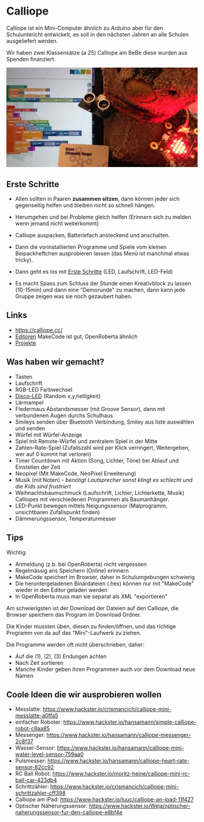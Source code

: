 # Calliope

Calliope ist ein Mini-Computer ähnlich zu Arduino aber für den Schuluntericht entwickelt, es soll in den nächsten Jahren an alle Schulen ausgeliefert werden.

Wir haben zwei Klassensätze (a 25) Calliope am BeBe diese wurden aus Spenden finanziert.

![Pingo mit Calliope und Programm](img/pingo-calliope.jpg)

## Erste Schritte

- Allen sollten in Paaren **zusammen sitzen**, dann können jeder sich gegenseitig helfen und bleiben nicht so schnell hängen.
- Herumgehen und bei Probleme gleich helfen (Erinnern sich zu melden wenn jemand nicht weiterkommt)

- Calliope auspacken, Batteriefach ansteckend und anschalten.
- Dann die vorinstallierten Programme und Spiele vom kleinen Beipackheftchen ausprobieren lassen (das Menü ist manchmal etwas tricky).

- Dann geht es los mit [Erste Schritte](erste-schritte.md) (LED, Laufschrift, LED-Feld)
- Es macht Spass zum Schluss der Stunde einen Kreativblock zu lassen (10-15min) und dann eine "Demorunde" zu machen, dann kann jede Gruppe zeigen was sie noch gezaubert haben.

## Links

* https://calliope.cc/
* [Editoren](https://calliope.cc/los-geht-s/editor) MakeCode ist gut, OpenRoberta ähnlich
* [Projekte](https://www.hackster.io/calliope-mini)

## Was haben wir gemacht?

* Tasten
* Laufschrift
* RGB-LED Farbwechsel
* [Disco-LED](disco.md) (Random x,y,helligkeit) 
* Lärmampel
* Fledermaus Abstandsmesser (mit Groove Sensor), dann mit verbundenen Augen durchs Schulhaus
* Smileys senden über Bluetooth Verbindung, Smiley aus liste auswählen und senden
* Würfel mit Würfel-Anzeige
* Spiel mit Remote-Würfel und zentralem Spiel in der Mitte
* Zahlen-Rate-Spiel (Zufallszahl wird per Klick verringert, Weitergeben, wer auf 0 kommt hat verloren)
* Timer Countdown mit Aktion (Song, Lichter, Töne) bei Ablauf und Einstellen der Zeit
* Neopixel (Mit MakeCode, NeoPixel Erweiterung)
* Musik (mit Noten) - *benötigt Lautsprecher sonst klingt es schlecht und die Kids sind frustriert*
* Weihnachtsbaumschmuck (Laufschrift, Lichter, Lichterkette, Musik) Calliopes mit verschiedenen Programmen als Baumanhänger.
* LED-Punkt bewegen mittels Neigungssensor (Malprogramm, unsichtbaren Zufallspunkt finden)
* Dämmerungssensor, Temperaturmesser

## Tips

Wichtig:

- Anmeldung (z.b. bei OpenRoberta) nicht vergesssen
- Regelmässig ans Speichern (Online) erinnern
- MakeCode speichert im Browser, daher in Schulumgebungen schwierig
- Die heruntergeladenen Binärdateien (.hex) können nur mit "MakeCode" wieder in den Editor geladen werden
- In OpenRoberta muss man sie separat als XML "exportieren"

Am schwierigsten ist der Download der Dateien auf den Calliope, die Browser speichern das Program im Download Ordner.

Die Kinder mussten üben, diesen zu finden/öffnen, und das richtige Programm von da auf das "Mini"-Laufwerk zu ziehen.

Die Programme werden oft nicht überschrieben, daher:

- Auf die (1), (2), (3) Endungen achten
- Nach Zeit sortieren
- Manche Kinder geben ihren Programmen auch vor dem Download neue Namen

## Coole Ideen die wir ausprobieren wollen

* Messlatte: https://www.hackster.io/crismancich/calliope-mini-messlatte-a0ffa5
* einfacher Roboter: https://www.hackster.io/hansamann/simple-calliope-robot-c8aa85
* Messenger: https://www.hackster.io/hansamann/calliope-messenger-2c8f37
* Wasser-Sensor: https://www.hackster.io/hansamann/calliope-mini-water-level-sensor-759aa0
* Pulsmesser: https://www.hackster.io/hansamann/calliope-heart-rate-sensor-82cc92
* RC Ball Robot: https://www.hackster.io/moritz-heine/calliope-mini-rc-ball-car-423db4
* Schrittzähler: https://www.hackster.io/crismancich/calliope-mini-schrittzahler-cff398
* Calliope am iPad: https://www.hackster.io/luuc/calliope-an-ipad-11f427
* Optischer Näherungssensor: https://www.hackster.io/Weja/optischer-naherungssensor-fur-den-calliope-e8bf4e
